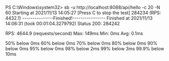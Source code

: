PS C:\Windows\system32> sb -u http://localhost:8088/api/hello -c 20 -N 60
Starting at 2021/11/13 14:05:27
[Press C to stop the test]
284234  (RPS: 4432.1)
---------------Finished!----------------
Finished at 2021/11/13 14:06:31 (took 00:01:04.3279792)
Status 200:    284242

RPS: 4644.9 (requests/second)
Max: 149ms
Min: 0ms
Avg: 0.1ms

  50%   below 0ms
  60%   below 0ms
  70%   below 0ms
  80%   below 0ms
  90%   below 0ms
  95%   below 0ms
  98%   below 2ms
  99%   below 3ms
99.9%   below 10ms